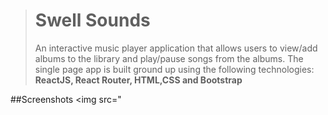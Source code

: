 ># Swell Sounds
>An interactive music player application that allows users to view/add albums to the library and play/pause songs from the albums.
>The single page app is built ground up using the following technologies: **ReactJS, React Router, HTML,CSS and Bootstrap**

##Screenshots
<img src="



